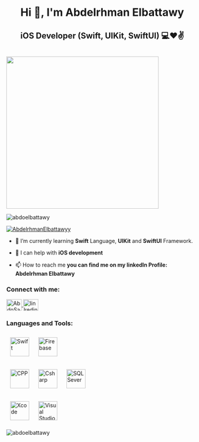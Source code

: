 <h1 align="center">Hi 👋, I'm Abdelrhman Elbattawy</h1>
<h2 align="center">iOS Developer (Swift, UIKit, SwiftUI) 💻❤✌</h2>
<br>
<img align="center" width="400" src="https://64.media.tumblr.com/2d0af9c90d1b1107313cc20bda01548a/tumblr_outwxnanpp1u79o2lo1_1280.gifv" alt"developer" >
<p align="left">
<img src="https://komarev.com/ghpvc/?username=abdoelbattawy&label=Profile%20views&color=0e75b6&style=flat" alt="abdoelbattawy" /> 
</p>

<p align="left">
<a href="https://twitter.com/abdo_elbattawy" target="_blank">
<img src="https://img.shields.io/twitter/follow/abdo_elbattawy?logo=twitter&style=for-the-badge" alt="AbdelrhmanElbattawyy" />
</a>
</p>

- 🌱 I’m currently learning **Swift** Language, **UIKit** and **SwiftUI** Framework.

- 🤝 I can help with **iOS development**

- 📫 How to reach me **you can find me on my linkedIn Profile: Abdelrhman Elbattawy**

<h3 align="left">Connect with me:</h3>
<p align="left">

<a href="https://twitter.com/abdo_elbattawy" target="_blank">
<img align="center" src="https://raw.githubusercontent.com/rahuldkjain/github-profile-readme-generator/master/src/images/icons/Social/twitter.svg" alt="AbdoSadory" height="30" width="40" />
</a>
<a href="https://www.linkedin.com/in/abdelrhman-elbattawy-478127115/" target="_blank">
<img align="center" src="https://raw.githubusercontent.com/rahuldkjain/github-profile-readme-generator/master/src/images/icons/Social/linked-in-alt.svg" alt="linkedin name" height="30" width="40" />
</a>
</p>

<h3 align="left">Languages and Tools:</h3>
<p align="left">
  
<a href="https://developer.apple.com/documentation/swift" target="_blank"><img style="margin: 10px" src="https://github.com/abdoelbattawy/abdoelbattawy/assets/57948521/665e16d8-a031-4cb5-b849-38bf3398bb3a" alt="Swift" height="50" /></a>
 <a href="https://firebase.google.com/docs" target="_blank"><img style="margin: 10px" src="https://github.com/abdoelbattawy/abdoelbattawy/assets/57948521/4082496d-ff70-49b0-b1e4-075f7e3fedff" alt="Firebase" height="50" /></a>
 
<a href="https://cplusplus.com/doc/" target="_blank"><img style="margin: 10px" src="https://github.com/abdoelbattawy/abdoelbattawy/assets/57948521/869e8a18-41dd-44ac-94f2-14420bbd5cf0" alt="CPP" height="50" /></a> 
 <a href="https://learn.microsoft.com/en-us/dotnet/csharp/" target="_blank"><img style="margin: 10px" src="https://github.com/abdoelbattawy/abdoelbattawy/assets/57948521/64540382-01b4-4e74-a468-9c9ed74e9b4d" alt="Csharp" height="50" /></a> 
 <a href="https://learn.microsoft.com/en-us/sql/sql-server/?view=sql-server-ver16" target="_blank"><img style="margin: 10px" src="https://github.com/abdoelbattawy/abdoelbattawy/assets/57948521/962cf909-2e2f-4937-90ff-83a29b257fcb" alt="SQLSever" height="50" /></a> 

<a href="https://developer.apple.com/xcode/resources/" target="_blank"><img style="margin: 10px" src="https://github.com/abdoelbattawy/abdoelbattawy/assets/57948521/3ddb7e5e-27c5-4bdb-9bc4-2a1fa2985316" alt="Xcode" height="50" /></a> 
 <a href="https://visualstudio.microsoft.com/" target="_blank"><img style="margin: 10px" src="https://github.com/abdoelbattawy/abdoelbattawy/assets/57948521/98c5aae1-ec25-400c-8ad9-cc62f6c818ad" alt="Visual Studio" height="50" /></a> 

<p><img align="center" src="https://github-readme-stats.vercel.app/api/top-langs?username=abdoelbattawy&show_icons=true&locale=en&layout=compact" alt="abdoelbattawy" /></p>
